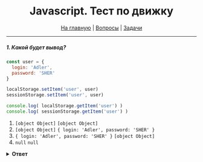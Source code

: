 <div align="center">

<h1>Javascript. Тест по движку</h1>

<a href="https://github.com/dollaween/javascript-tests">На главную</a> | <a href="https://github.com/dollaween/javascript-questions">Вопросы</a> | <a href="https://github.com/dollaween/javascript-tasks">Задачи</a>

</div>

---

##### 1. Какой будет вывод?

```javascript
const user = {
  login: 'Adler',
  password: 'SHER'
}

localStorage.setItem('user', user)
sessionStorage.setItem('user', user)

console.log( localStorage.getItem('user') )
console.log( sessionStorage.getItem('user') )
```

1. `[object Object]` `[object Object]`
2. `[object Object]` `{ login: 'Adler', password: 'SHER' }`
3. `{ login: 'Adler', password: 'SHER' }` `[object Object]`
4. `null` `null`

<details><summary><b>Ответ</b></summary>
<p>

**Ответ: 1**

`localStorage` и `sessionStorage` хранят данные только в виде строк. Когда нам приходит объект, он преобразуется в строку `[object Object]`.

`localStorage` и `sessionStorage` имеют одно и то же API и ведут себя идентично, за исключением некоторых условий:
1. `localStorage` один на всех вкладках в рамках одного истоничка, `sessionStorage` на каждой вкладке свой.
2. `localStorage` сохраняется после перезапуска браузера и ОС, `sessionStorage` пропадает даже после закрытия/открытия вкладки.

</p>
</details>

